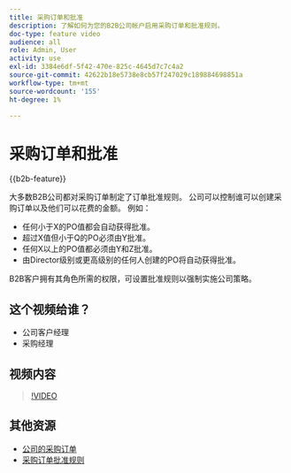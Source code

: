 ```yaml
---
title: 采购订单和批准
description: 了解如何为您的B2B公司帐户启用采购订单和批准规则。
doc-type: feature video
audience: all
role: Admin, User
activity: use
exl-id: 3384e6df-5f42-470e-825c-4645d7c7c4a2
source-git-commit: 42622b18e5738e8cb57f247029c189884698851a
workflow-type: tm+mt
source-wordcount: '155'
ht-degree: 1%

---
```


# 采购订单和批准

{{b2b-feature}}

大多数B2B公司都对采购订单制定了订单批准规则。 公司可以控制谁可以创建采购订单以及他们可以花费的金额。 例如：

- 任何小于X的PO值都会自动获得批准。
- 超过X值但小于Q的PO必须由Y批准。
- 任何X以上的PO值都必须由Y和Z批准。
- 由Director级别或更高级别的任何人创建的PO将自动获得批准。

B2B客户拥有其角色所需的权限，可设置批准规则以强制实施公司策略。

## 这个视频给谁？

- 公司客户经理
- 采购经理

## 视频内容

>[!VIDEO](https://video.tv.adobe.com/v/344450?quality=12&learn=on)

## 其他资源

- [公司的采购订单](https://experienceleague.adobe.com/docs/commerce-admin/b2b/purchase-orders/purchase-order-flow.html)
- [采购订单批准规则](https://experienceleague.adobe.com/docs/commerce-admin/b2b/purchase-orders/account-dashboard-approval-rules.html)
